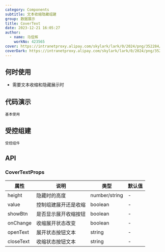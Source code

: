 ```yaml
---
category: Components
subtitle: 文本收缩隐藏组建
group: 数据展示
title: CoverText
date: 2023-12-21 16:05:27
author:
  - name: 马佳辉
    workNo: 423565
cover: https://intranetproxy.alipay.com/skylark/lark/0/2024/png/352284/1719368848422-309f8890-9dd7-482b-8d3e-eaaf82504926.png
coverDark: https://intranetproxy.alipay.com/skylark/lark/0/2024/png/352284/1719368848422-309f8890-9dd7-482b-8d3e-eaaf82504926.png
---
```


## 何时使用

- 需要文本收缩和隐藏展示时

## 代码演示

<!-- prettier-ignore -->
<code src="./demo/simple.tsx">基本使用</code>

## 受控组建

<!-- prettier-ignore -->
<code src="./demo/value.tsx">受控组件</code>

## API

### CoverTextProps

| 属性      | 说明                 | 类型          | 默认值 |
| --------- | -------------------- | ------------- | ------ |
| height    | 隐藏时的高度         | number/string | -      |
| value     | 控制组建展开还是收缩 | boolean       | -      |
| showBtn   | 是否显示展开收缩按钮 | boolean       | -      |
| onChange  | 收缩展开状态改变     | boolean       | -      |
| openText  | 展开状态按钮文本     | string        | -      |
| closeText | 收缩状态按钮文本     | string        | -      |
